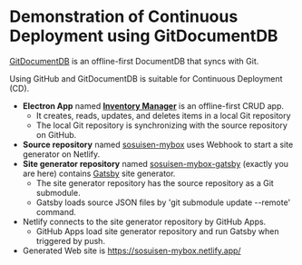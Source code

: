 # Demonstration of Continuous Deployment using GitDocumentDB

[GitDocumentDB](https://github.com/sosuisen/git-documentdb) is an offline-first DocumentDB that syncs with Git. 

Using GitHub and GitDocumentDB is suitable for Continuous Deployment (CD). 

- **Electron App** named **[Inventory Manager](https://github.com/sosuisen/inventory-manager)** is an offline-first CRUD app.
  - It creates, reads, updates, and deletes items in a local Git repository
  - The local Git repository is synchronizing with the source repository on GitHub.
- **Source repository** named [sosuisen-mybox](https://github.com/sosuisen/sosuisen-mybox) uses Webhook to start a site generator on Netlify.
- **Site generator repository** named [sosuisen-mybox-gatsby](https://github.com/sosuisen/sosuisen-mybox-gatsby) (exactly you are here) contains [Gatsby](https://www.gatsbyjs.com/) site generator.
  - The site generator repository has the source repository as a Git submodule.
  - Gatsby loads source JSON files by 'git submodule update --remote' command.
- Netlify connects to the site generator repository by GitHub Apps.
  - GitHub Apps load site generator repository and run Gatsby when triggered by push.
- Generated Web site is https://sosuisen-mybox.netlify.app/
